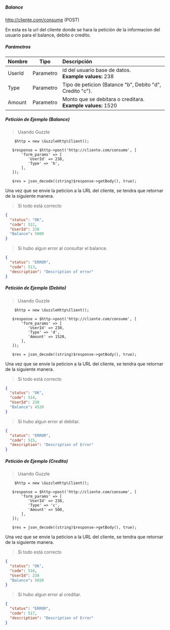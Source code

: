 
##### Balance
http://cliente.com/consume  (POST)

En esta es la url del cliente donde se hara la petición de la informacion del usuario para el balance, debito o credito.

##### Parámetros
| Nombre | Tipo | Descripción |
| :-- | :--:| :-- |
| UserId | Parametro | id del usuario base de datos.<br/>**Example values:** 238 |
| Type | Parametro | Tipo de peticion (Balance "b", Debito "d", Credito "c"). <br/> |
| Amount | Parametro | Monto que se debitara o creditara. <br/>**Example values:** 1520 |

##### Petición de Ejemplo (Balance)

>  Usando Guzzle
  
        $http = new \GuzzleHttp\Client();
                   
       $response = $http->post('http://cliente.com/consume', [
           'form_params' => [
              'UserId' => 238,
              'Type' => 'b',
           ],
       ]);
                  
       $res = json_decode((string)$response->getBody(), true);

Una vez que se envie la peticion a la URL del cliente, se tendra que retornar de la siguiente manera.

> Si todo está correcto
``` json
{
  "status": "OK",
  "code": 512,
  "UserId": 238
  "Balance": 5000
}    
``` 
> Si hubo algun error al consultar el balance.
``` json
{
  "status": "ERROR",
  "code": 513,
  "description": "Description of error"
}
``` 

##### Petición de Ejemplo (Debito)

>  Usando Guzzle
  
        $http = new \GuzzleHttp\Client();
                   
       $response = $http->post('http://cliente.com/consume', [
           'form_params' => [
              'UserId' => 238,
              'Type' => 'd',
              'Amount' => 1520,
           ],
       ]);
                  
       $res = json_decode((string)$response->getBody(), true);

Una vez que se envie la peticion a la URL del cliente, se tendra que retornar de la siguiente manera.

> Si todo está correcto
``` json
{
  "status": "OK",
  "code": 514,
  "UserId": 238
  "Balance": 4520
}    
``` 
> Si hubo algun error al debitar.
``` json
{
  "status": "ERROR",
  "code": 515,
  "description": "Description of Error"
}
``` 

##### Petición de Ejemplo (Credito)

>  Usando Guzzle
  
        $http = new \GuzzleHttp\Client();
                   
       $response = $http->post('http://cliente.com/consume', [
           'form_params' => [
              'UserId' => 238,
              'Type' => 'c',
              'Amount' => 500,
           ],
       ]);
                  
       $res = json_decode((string)$response->getBody(), true);

Una vez que se envie la peticion a la URL del cliente, se tendra que retornar de la siguiente manera.

> Si todo está correcto
``` json
{
  "status": "OK",
  "code": 516,
  "UserId": 238
  "Balance": 5020
}    
``` 

> Si hubo algun error al creditar.
``` json
{
  "status": "ERROR",
  "code": 517,
  "description": "Description of Error"
}
``` 